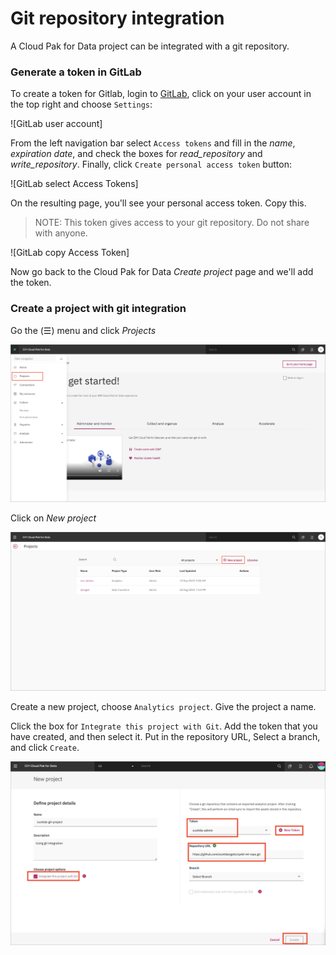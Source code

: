 # Git repository integration

A Cloud Pak for Data project can be integrated with a git repository.

### Generate a token in GitLab

To create a token for Gitlab, login to [GitLab](https://about.gitlab.com/), click on your user account in the top right and choose `Settings`:

![GitLab user account]

From the left navigation bar select `Access tokens` and fill in the *name*, *expiration date*, and check the boxes for *read_repository* and *write_repository*. Finally, click `Create personal access token` button:

![GitLab select Access Tokens]

On the resulting page, you'll see your personal access token. Copy this.

> NOTE: This token gives access to your git repository. Do not share with anyone.

![GitLab copy Access Token]

Now go back to the Cloud Pak for Data *Create project* page and we'll add the token.

### Create a project with git integration

Go the (☰) menu and click *Projects*

![(☰) Menu -> Projects](../.gitbook/assets/images/manage/cpd-projects-menu.png)

Click on *New project*

![Start a new project](../.gitbook/assets/images/manage/cpd-new-project.png)

Create a new project, choose `Analytics project`. Give the project a name.

Click the box for `Integrate this project with Git`. Add the token that you have created, and then select it. Put in the repository URL, Select a branch, and click `Create`.

![Create Project with Git](../.gitbook/assets/images/manage/projectAddGit.png)

